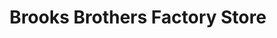 ---
title: "Brooks Brothers Factory Store"
url: /carlsbad/brooks-brothers-factory-store/
shop: clothes
---